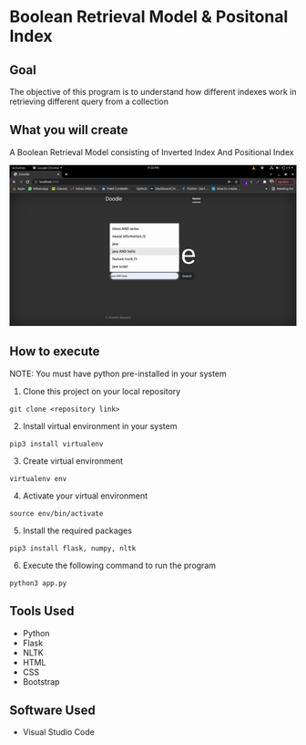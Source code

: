 
# Boolean Retrieval Model & Positonal Index

## Goal

The objective of this program is to understand how different indexes work in retrieving different query from a collection


## What you will create

A Boolean Retrieval Model consisting of Inverted Index And Positional Index

![Finished Website](https://github.com/mustafabawany/Boolean-Retrieval-Model/blob/main/Project_Demo.gif)

## How to execute
NOTE: You must have python pre-installed in your system
1. Clone this project on your local repository
```
git clone <repository link>
```
2. Install virtual environment in your system
```
pip3 install virtualenv
```
3. Create virtual environment
```
virtualenv env
```
4. Activate your virtual environment
```
source env/bin/activate
```
5. Install the required packages
```
pip3 install flask, numpy, nltk
```
6. Execute the following command to run the program
```
python3 app.py
```

## Tools Used

- Python
- Flask
- NLTK
- HTML
- CSS
- Bootstrap

## Software Used
- Visual Studio Code
